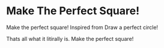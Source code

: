 # Make The Perfect Square!
Make the perfect square! Inspired from Draw a perfect circle!

Thats all what it litirally is.
Make the perfect square!
